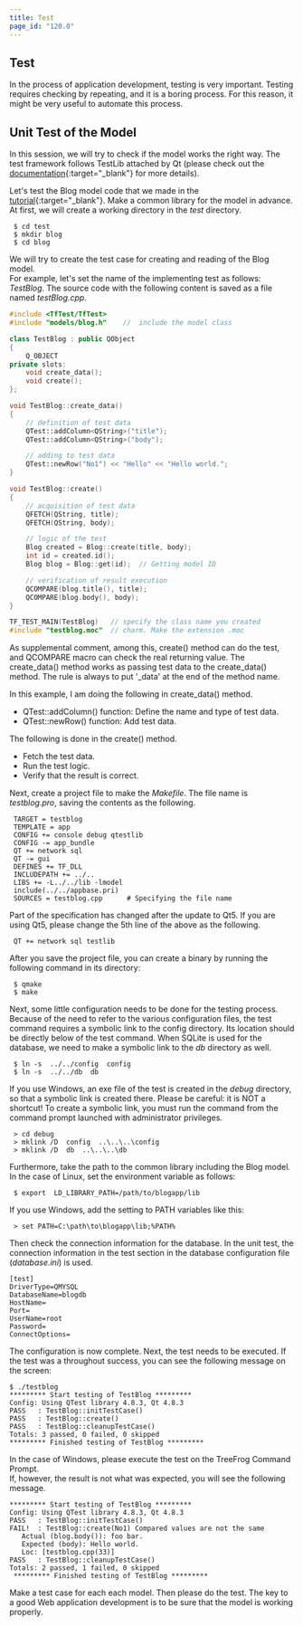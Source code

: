 ```yaml
---
title: Test
page_id: "120.0"
---
```


## Test

In the process of application development, testing is very important. Testing requires checking by repeating, and it is a boring process. For this reason, it might be very useful to automate this process.

## Unit Test of the Model

In this session, we will try to check if the model works the right way. The test framework follows TestLib attached by Qt (please check out the [documentation](http://qt-project.org/doc/qt-5.0/qttestlib/qtest-overview.html){:target="_blank"} for more details).

Let's test the Blog model code that we made in the [tutorial](/user-guide/en/tutorial/index.html){:target="_blank"}. Make a common library for the model in advance. At first, we will create a working directory in the *test* directory.

```
 $ cd test
 $ mkdir blog
 $ cd blog
```

We will try to create the test case for creating and reading of the Blog model.<br>
For example, let's set the name of the implementing test as follows: *TestBlog*. The source code with the following content is saved as a file named *testBlog.cpp*.

```c++
#include <TfTest/TfTest>
#include "models/blog.h"    //  include the model class

class TestBlog : public QObject
{
    Q_OBJECT
private slots:
    void create_data();
    void create();
};

void TestBlog::create_data()
{
    // definition of test data
    QTest::addColumn<QString>("title");
    QTest::addColumn<QString>("body");

    // adding to test data
    QTest::newRow("No1") << "Hello" << "Hello world.";
}

void TestBlog::create()
{
    // acquisition of test data
    QFETCH(QString, title);
    QFETCH(QString, body);

    // logic of the test
    Blog created = Blog::create(title, body);
    int id = created.id();
    Blog blog = Blog::get(id);  // Getting model ID

    // verification of result execution
    QCOMPARE(blog.title(), title);
    QCOMPARE(blog.body(), body);
}

TF_TEST_MAIN(TestBlog)   // specify the class name you created
#include "testblog.moc"  // charm. Make the extension .moc
```

As supplemental comment, among this, create() method can do the test, and QCOMPARE macro can check the real returning value. The create_data() method works as passing test data to the create_data() method.
The rule is always to put '_data' at the end of the method name.

In this example, I am doing the following in create_data() method.

* QTest::addColumn() function: Define the name and type of test data.
* QTest::newRow() function: Add test data.

The following is done in the create() method.

* Fetch the test data.
* Run the test logic.
* Verify that the result is correct.

Next, create a project file to make the *Makefile*. The file name is *testblog.pro*, saving the contents as the following.

```
 TARGET = testblog
 TEMPLATE = app
 CONFIG += console debug qtestlib
 CONFIG -= app_bundle
 QT += network sql
 QT -= gui
 DEFINES += TF_DLL
 INCLUDEPATH += ../..
 LIBS += -L../../lib -lmodel
 include(../../appbase.pri)
 SOURCES = testblog.cpp      # Specifying the file name
```

Part of the specification has changed after the update to Qt5. If you are using Qt5, please change the 5th line of the above as the following.

```
 QT += network sql testlib
```

After you save the project file, you can create a binary by running the following command in its directory:

```
 $ qmake
 $ make
```

Next, some little configuration needs to be done for the testing process.<br>
Because of the need to refer to the various configuration files, the test command requires a symbolic link to the config directory. Its location should be directly below of the test command. When SQLite is used for the database, we need to make a symbolic link to the *db* directory as well.

```
 $ ln -s  ../../config  config
 $ ln -s  ../../db  db
```

If you use Windows, an exe file of the test is created in the *debug* directory, so that a symbolic link is created there. Please be careful: it is NOT a shortcut!
To create a symbolic link, you must run the command from the command prompt launched with administrator privileges.

```
 > cd debug
 > mklink /D  config  ..\..\..\config
 > mklink /D  db  ..\..\..\db
```

Furthermore, take the path to the common library including the Blog model.<br>
In the case of Linux, set the environment variable as follows:

```
 $ export  LD_LIBRARY_PATH=/path/to/blogapp/lib
```

If you use Windows, add the setting to PATH variables like this:

```
 > set PATH=C:\path\to\blogapp\lib;%PATH%
```

Then check the connection information for the database. In the unit test, the connection information in the test section in the database configuration file (*database.ini*) is used.

```
[test]
DriverType=QMYSQL
DatabaseName=blogdb
HostName=
Port=
UserName=root
Password=
ConnectOptions=
```

The configuration is now complete. Next, the test needs to be executed. If the test was a throughout success, you can see the following message on the screen:

```
$ ./testblog
********* Start testing of TestBlog *********
Config: Using QTest library 4.8.3, Qt 4.8.3
PASS   : TestBlog::initTestCase()
PASS   : TestBlog::create()
PASS   : TestBlog::cleanupTestCase()
Totals: 3 passed, 0 failed, 0 skipped
********* Finished testing of TestBlog *********
```

In the case of Windows, please execute the test on the TreeFrog Command Prompt.<br>
If, however, the result is not what was expected, you will see the following message.

```
********* Start testing of TestBlog *********
Config: Using QTest library 4.8.3, Qt 4.8.3
PASS   : TestBlog::initTestCase()
FAIL!  : TestBlog::create(No1) Compared values are not the same
   Actual (blog.body()): foo bar.
   Expected (body): Hello world.
   Loc: [testblog.cpp(33)]
PASS   : TestBlog::cleanupTestCase()
Totals: 2 passed, 1 failed, 0 skipped
 ********* Finished testing of TestBlog *********
```

Make a test case for each each model. Then please do the test. The key to a good Web application development is to be sure that the model is working properly.